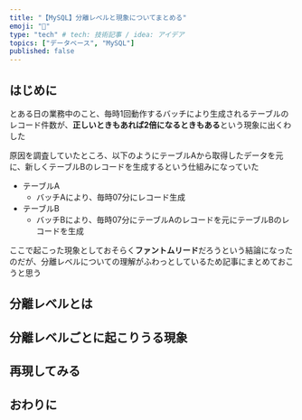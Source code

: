 ```yaml
---
title: "【MySQL】分離レベルと現象についてまとめる"
emoji: "🐬"
type: "tech" # tech: 技術記事 / idea: アイデア
topics: ["データベース", "MySQL"]
published: false
---
```


## はじめに

とある日の業務中のこと、毎時1回動作するバッチにより生成されるテーブルのレコード件数が、**正しいときもあれば2倍になるときもある**という現象に出くわした

原因を調査していたところ、以下のようにテーブルAから取得したデータを元に、新しくテーブルBのレコードを生成するという仕組みになっていた

* テーブルA
    * バッチAにより、毎時07分にレコード生成 
* テーブルB
    * バッチBにより、毎時07分にテーブルAのレコードを元にテーブルBのレコードを生成

ここで起こった現象としておそらく**ファントムリード**だろうという結論になったのだが、分離レベルについての理解がふわっとしているため記事にまとめておこうと思う

## 分離レベルとは

## 分離レベルごとに起こりうる現象

## 再現してみる

## おわりに
